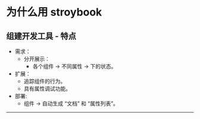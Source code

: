 # 为什么用 stroybook

## 组建开发工具 - 特点

- 需求：
  - 分开展示：
    - 各个组件 -> 不同属性 -> 下的状态。
- 扩展：
  - 追踪组件的行为。
  - 具有属性调试功能。
- 部署:
  - 组件 -> 自动生成 “文档” 和 “属性列表”。

---